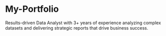 # My-Portfolio
Results-driven Data Analyst with 3+ years of experience analyzing complex datasets and delivering strategic reports that drive business success.
